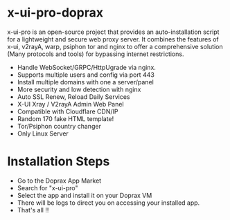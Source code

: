 # x-ui-pro-doprax
x-ui-pro is an open-source project that provides an auto-installation script for a lightweight and secure web proxy server. It combines the features of x-ui, v2rayA, warp, psiphon tor and nginx to offer a comprehensive solution (Many protocols and tools) for bypassing internet restrictions.

- Handle WebSocket/GRPC/HttpUgrade via nginx.
- Supports multiple users and config via port 443
- Install multiple domains with one a server/panel
- More security and low detection with nginx
- Auto SSL Renew, Reload Daily Services
- X-UI Xray / V2rayA Admin Web Panel
- Compatible with Cloudflare CDN/IP
- Random 170 fake HTML template!
- Tor/Psiphon country changer
- Only Linux Server

# Installation Steps
- Go to the Doprax App Market
- Search for "x-ui-pro"
- Select the app and install it on your Doprax VM
- There will be logs to direct you on accessing your installed app.
- That's all !!
